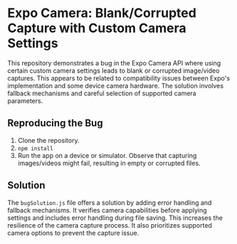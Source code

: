 # Expo Camera: Blank/Corrupted Capture with Custom Camera Settings

This repository demonstrates a bug in the Expo Camera API where using certain custom camera settings leads to blank or corrupted image/video captures. This appears to be related to compatibility issues between Expo's implementation and some device camera hardware.  The solution involves fallback mechanisms and careful selection of supported camera parameters.

## Reproducing the Bug

1. Clone the repository.
2. `npm install`
3. Run the app on a device or simulator.  Observe that capturing images/videos might fail, resulting in empty or corrupted files.

## Solution

The `bugSolution.js` file offers a solution by adding error handling and fallback mechanisms. It verifies camera capabilities before applying settings and includes error handling during file saving. This increases the resilience of the camera capture process.  It also prioritizes supported camera options to prevent the capture issue.